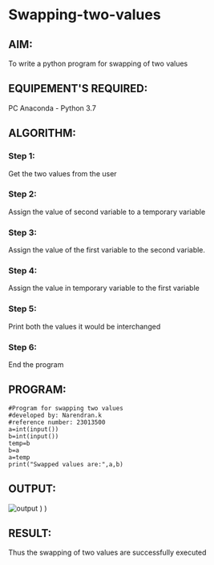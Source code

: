 # Swapping-two-values
## AIM:
To write a python program for swapping of two values
## EQUIPEMENT'S REQUIRED: 
PC
Anaconda - Python 3.7
## ALGORITHM: 
### Step 1:
Get the two values from the user
### Step 2: 
Assign the value of second variable to a temporary variable 
### Step 3: 
Assign the value of the first variable to the second variable.
### Step 4:  
Assign the value in temporary variable to the first variable
### Step 5: 
Print both the values it would be interchanged
### Step 6: 
End the program
## PROGRAM:
```
#Program for swapping two values
#developed by: Narendran.k
#reference number: 23013500
a=int(input())
b=int(input())
temp=b
b=a
a=temp
print("Swapped values are:",a,b)
```

## OUTPUT:
![output](https://github.com/Narendran-sec/Swapping-two-values/assets/147473131/568f35fd-0ca1-4308-a677-d7fa8fcb26d9)
)
)
## RESULT:
Thus the swapping of two values are successfully executed



